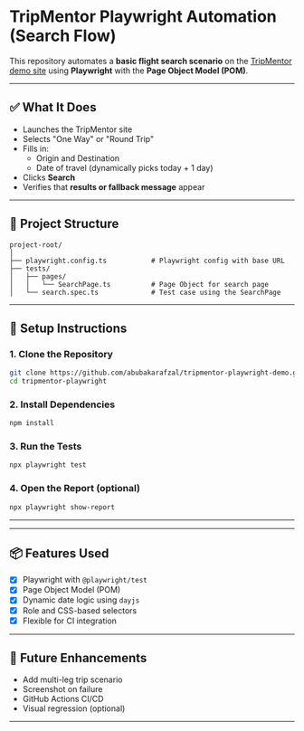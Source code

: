 
# TripMentor Playwright Automation (Search Flow)

This repository automates a **basic flight search scenario** on the [TripMentor demo site](https://web.demotm.journeymentor.net) using **Playwright** with the **Page Object Model (POM)**.

---

## ✅ What It Does

- Launches the TripMentor site
- Selects "One Way" or "Round Trip"
- Fills in:
  - Origin and Destination
  - Date of travel (dynamically picks today + 1 day)
- Clicks **Search**
- Verifies that **results or fallback message** appear

---

## 📁 Project Structure

```
project-root/
│
├── playwright.config.ts           # Playwright config with base URL
├── tests/
│   ├── pages/
│   │   └── SearchPage.ts          # Page Object for search page
│   └── search.spec.ts             # Test case using the SearchPage
```

---

## 🔧 Setup Instructions

### 1. Clone the Repository

```bash
git clone https://github.com/abubakarafzal/tripmentor-playwright-demo.git
cd tripmentor-playwright
```

### 2. Install Dependencies

```bash
npm install
```

### 3. Run the Tests

```bash
npx playwright test
```

### 4. Open the Report (optional)

```bash
npx playwright show-report
```

---



---

## 📦 Features Used

- [x] Playwright with `@playwright/test`
- [x] Page Object Model (POM)
- [x] Dynamic date logic using `dayjs`
- [x] Role and CSS-based selectors
- [x] Flexible for CI integration

---

## 📌 Future Enhancements

- Add multi-leg trip scenario
- Screenshot on failure
- GitHub Actions CI/CD
- Visual regression (optional)

---

